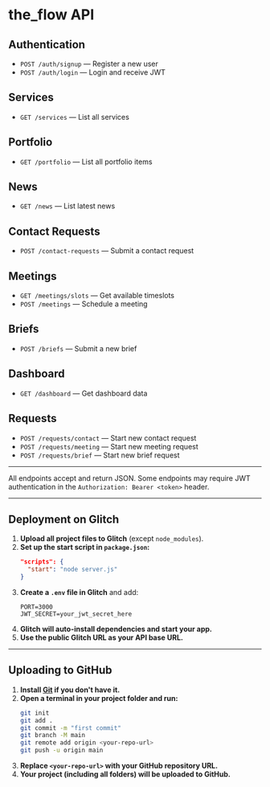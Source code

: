 # the_flow API

## Authentication
- `POST /auth/signup` — Register a new user
- `POST /auth/login` — Login and receive JWT

## Services
- `GET /services` — List all services

## Portfolio
- `GET /portfolio` — List all portfolio items

## News
- `GET /news` — List latest news

## Contact Requests
- `POST /contact-requests` — Submit a contact request

## Meetings
- `GET /meetings/slots` — Get available timeslots
- `POST /meetings` — Schedule a meeting

## Briefs
- `POST /briefs` — Submit a new brief

## Dashboard
- `GET /dashboard` — Get dashboard data

## Requests
- `POST /requests/contact` — Start new contact request
- `POST /requests/meeting` — Start new meeting request
- `POST /requests/brief` — Start new brief request

---

All endpoints accept and return JSON. Some endpoints may require JWT authentication in the `Authorization: Bearer <token>` header.

---

## Deployment on Glitch

1. **Upload all project files to Glitch** (except `node_modules`).
2. **Set up the start script in `package.json`:**
   ```json
   "scripts": {
     "start": "node server.js"
   }
   ```
3. **Create a `.env` file in Glitch** and add:
   ```
   PORT=3000
   JWT_SECRET=your_jwt_secret_here
   ```
4. **Glitch will auto-install dependencies and start your app.**
5. **Use the public Glitch URL as your API base URL.**

---

## Uploading to GitHub

1. **Install [Git](https://git-scm.com/downloads) if you don't have it.**
2. **Open a terminal in your project folder and run:**
   ```bash
   git init
   git add .
   git commit -m "first commit"
   git branch -M main
   git remote add origin <your-repo-url>
   git push -u origin main
   ```
3. **Replace `<your-repo-url>` with your GitHub repository URL.**
4. **Your project (including all folders) will be uploaded to GitHub.**
